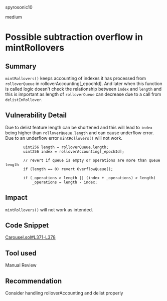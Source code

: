 spyrosonic10

medium

# Possible subtraction overflow in mintRollovers

## Summary
`mintRollovers()` keeps accounting of indexes it has processed from `rolloverQueue` in rolloverAccounting[_epochId]. And later when this function is called logic doesn't check the relationship between `index` and `length` and this is important as length of `rolloverQueue` can decrease due to a call from `delistInRollover`.

## Vulnerability Detail
Due to delist feature length can be shortened and this will lead to `index` being higher than `rolloverQueue.length` and can cause underflow error. Due to an underflow error `mintRollovers()` will not work.
```solidity
    	uint256 length = rolloverQueue.length;
    	uint256 index = rolloverAccounting[_epochId];

    	// revert if queue is empty or operations are more than queue length
    	if (length == 0) revert OverflowQueue();

    	if (_operations > length || (index + _operations) > length)
        	_operations = length - index;
```

## Impact
`mintRollovers()` will not work as intended.

## Code Snippet
[Carousel.sol#L371-L378](https://github.com/sherlock-audit/2023-03-Y2K/blob/main/Earthquake/src/v2/Carousel/Carousel.sol#L371-L378)

## Tool used

Manual Review

## Recommendation
Consider handling rolloverAccounting and delist properly
